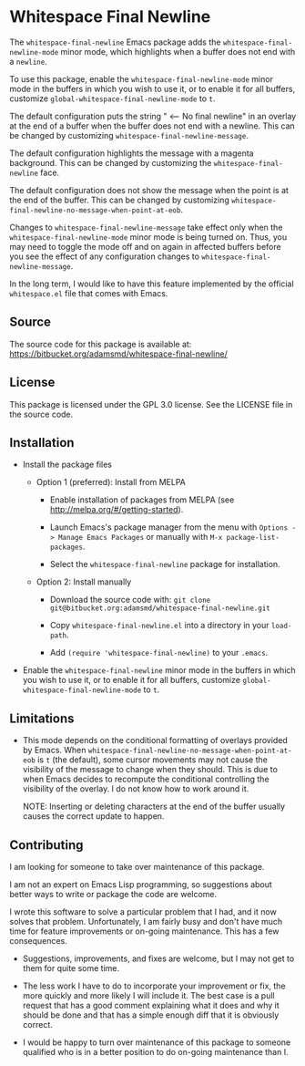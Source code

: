 # Whitespace Final Newline

The `whitespace-final-newline` Emacs package adds the
`whitespace-final-newline-mode` minor mode, which highlights when a buffer
does not end with a `newline`.

To use this package, enable the `whitespace-final-newline-mode` minor mode
in the buffers in which you wish to use it, or to enable it for all
buffers, customize `global-whitespace-final-newline-mode` to `t`.

The default configuration puts the string " <-- No final newline" in an
overlay at the end of a buffer when the buffer does not end with a
newline.  This can be changed by customizing
`whitespace-final-newline-message`.

The default configuration highlights the message with a magenta
background.  This can be changed by customizing the
`whitespace-final-newline` face.

The default configuration does not show the message when the point is at
the end of the buffer.  This can be changed by customizing
`whitespace-final-newline-no-message-when-point-at-eob`.

Changes to `whitespace-final-newline-message` take effect only when the
`whitespace-final-newline-mode` minor mode is being turned on.  Thus, you
may need to toggle the mode off and on again in affected buffers before
you see the effect of any configuration changes to
`whitespace-final-newline-message`.

In the long term, I would like to have this feature implemented by the
official `whitespace.el` file that comes with Emacs.

## Source

The source code for this package is available at:
  <https://bitbucket.org/adamsmd/whitespace-final-newline/>

## License

This package is licensed under the GPL 3.0 license.  See the LICENSE file
in the source code.

## Installation

- Install the package files

    - Option 1 (preferred): Install from MELPA

        - Enable installation of packages from MELPA (see
          <http://melpa.org/#/getting-started>).

        - Launch Emacs's package manager from the menu with `Options ->
          Manage Emacs Packages` or manually with `M-x
          package-list-packages`.

        - Select the `whitespace-final-newline` package for installation.

    - Option 2: Install manually

        - Download the source code with:
          `git clone git@bitbucket.org:adamsmd/whitespace-final-newline.git`

        - Copy `whitespace-final-newline.el` into a directory in your `load-path`.

        - Add `(require 'whitespace-final-newline)` to your `.emacs`.

- Enable the `whitespace-final-newline` minor mode in the buffers in which
  you wish to use it, or to enable it for all buffers, customize
  `global-whitespace-final-newline-mode` to `t`.

## Limitations

- This mode depends on the conditional formatting of overlays provided by
  Emacs.  When `whitespace-final-newline-no-message-when-point-at-eob` is
  `t` (the default), some cursor movements may not cause the visibility of
  the message to change when they should.  This is due to when Emacs
  decides to recompute the conditional controlling the visibility of the
  overlay.  I do not know how to work around it.

  NOTE: Inserting or deleting characters at the end of the buffer usually
  causes the correct update to happen.

## Contributing

I am looking for someone to take over maintenance of this package.

I am not an expert on Emacs Lisp programming, so suggestions about better
ways to write or package the code are welcome.

I wrote this software to solve a particular problem that I had, and it now
solves that problem.  Unfortunately, I am fairly busy and don't have much
time for feature improvements or on-going maintenance.  This has a few
consequences.

- Suggestions, improvements, and fixes are welcome, but I may not get to
  them for quite some time.

- The less work I have to do to incorporate your improvement or fix, the
  more quickly and more likely I will include it.  The best case is a pull
  request that has a good comment explaining what it does and why it
  should be done and that has a simple enough diff that it is obviously
  correct.

- I would be happy to turn over maintenance of this package to someone
  qualified who is in a better position to do on-going maintenance than I.

